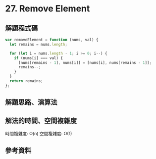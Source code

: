 # 27. Remove Element

## 解題程式碼

```javascript
var removeElement = function (nums, val) {
  let remains = nums.length;

  for (let i = nums.length - 1; i >= 0; i--) {
    if (nums[i] === val) {
      [nums[remains - 1], nums[i]] = [nums[i], nums[remains - 1]];
      remains--;
    }
  }
  return remains;
};
```

## 解題思路、演算法

## 解法的時間、空間複雜度

時間複雜度: O(n)
空間複雜度: O(1)

## 參考資料
